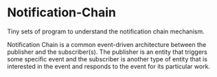 # Notification-Chain

Tiny sets of program to understand the notification chain mechanism.

Notification Chain is a common event-driven architecture between the publisher and the subscriber(s). The publisher is an entity that triggers some specific event and the subscriber is another type of entity that is interested in the event and responds to the event for its particular work.
